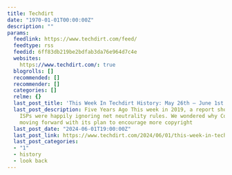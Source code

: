 ```yaml
---
title: Techdirt
date: "1970-01-01T00:00:00Z"
description: ""
params:
  feedlink: https://www.techdirt.com/feed/
  feedtype: rss
  feedid: 6ff83db219be2bdfab3da76e964d7c4e
  websites:
    https://www.techdirt.com/: true
  blogrolls: []
  recommended: []
  recommender: []
  categories: []
  relme: {}
  last_post_title: 'This Week In Techdirt History: May 26th – June 1st'
  last_post_description: Five Years Ago This week in 2019, a report showed how EU
    ISPs were happily ignoring net neutrality rules. We wondered why Congress was
    moving forward with its plan to encourage more copyright
  last_post_date: "2024-06-01T19:00:00Z"
  last_post_link: https://www.techdirt.com/2024/06/01/this-week-in-techdirt-history-may-26th-june-1st/
  last_post_categories:
  - "1"
  - history
  - look back
---
```

